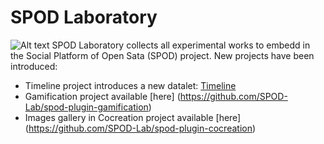 # SPOD Laboratory
![Alt text](https://avatars3.githubusercontent.com/u/25583721?v=3&u=2353141821d620fab6482c387f83d68533dfd0fa&s=70 "Optional title") SPOD Laboratory collects all experimental works  to embedd in the Social Platform of Open Sata (SPOD) project.
New projects have been introduced:
 * Timeline project introduces a new datalet: [Timeline](https://github.com/SPOD-Lab/deep)
 * Gamification project available [here] (https://github.com/SPOD-Lab/spod-plugin-gamification)
 * Images gallery in Cocreation project available [here] (https://github.com/SPOD-Lab/spod-plugin-cocreation) 

